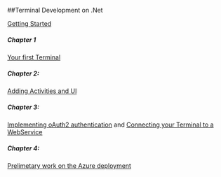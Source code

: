 ##Terminal Development on .Net

[Getting Started](dotNet/TerminalDeveloping-GettingStarted.md)

##### Chapter 1
[Your first Terminal](dotNet/TerminalDeveloping-Chapter-1.md)

##### Chapter 2:
[Adding Activities and UI](dotNet/TerminalDeveloping-Chapter-2.md)

##### Chapter 3:
[Implementing oAuth2 authentication](dotNet/TerminalDeveloping-Authentication.md) and [Connecting your Terminal to a WebService ](dotNet/TerminalDeveloping-AddingAWebService.md)

##### Chapter 4:
[Prelimetary work on the Azure deployment](dotNet/TerminalDeveloping-DeployingToAzure.md)



